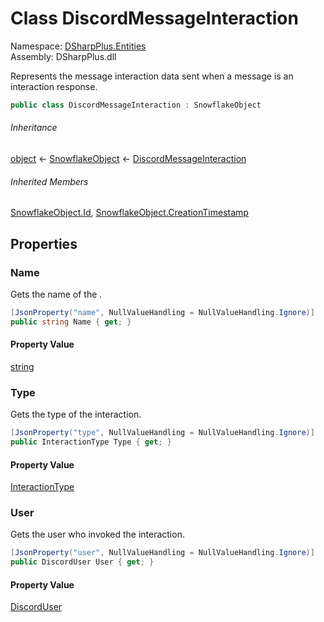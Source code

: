 # Class DiscordMessageInteraction

Namespace: [DSharpPlus.Entities](DSharpPlus.Entities.md)  
Assembly: DSharpPlus.dll

Represents the message interaction data sent when a message is an interaction response.

```csharp
public class DiscordMessageInteraction : SnowflakeObject
```

###### Inheritance

[object](https://learn.microsoft.com/dotnet/api/system.object) ← 
[SnowflakeObject](DSharpPlus.Entities.SnowflakeObject.md) ← 
[DiscordMessageInteraction](DSharpPlus.Entities.DiscordMessageInteraction.md)

###### Inherited Members

[SnowflakeObject.Id](DSharpPlus.Entities.SnowflakeObject.md\#DSharpPlus\_Entities\_SnowflakeObject\_Id), 
[SnowflakeObject.CreationTimestamp](DSharpPlus.Entities.SnowflakeObject.md\#DSharpPlus\_Entities\_SnowflakeObject\_CreationTimestamp)

## Properties

### <a id="DSharpPlus_Entities_DiscordMessageInteraction_Name"></a>Name

Gets the name of the <xref href="DSharpPlus.Entities.DiscordApplicationCommand" data-throw-if-not-resolved="false"></xref>.

```csharp
[JsonProperty("name", NullValueHandling = NullValueHandling.Ignore)]
public string Name { get; }
```

#### Property Value

[string](https://learn.microsoft.com/dotnet/api/system.string)

### <a id="DSharpPlus_Entities_DiscordMessageInteraction_Type"></a>Type

Gets the type of the interaction.

```csharp
[JsonProperty("type", NullValueHandling = NullValueHandling.Ignore)]
public InteractionType Type { get; }
```

#### Property Value

[InteractionType](DSharpPlus.InteractionType.md)

### <a id="DSharpPlus_Entities_DiscordMessageInteraction_User"></a>User

Gets the user who invoked the interaction.

```csharp
[JsonProperty("user", NullValueHandling = NullValueHandling.Ignore)]
public DiscordUser User { get; }
```

#### Property Value

[DiscordUser](DSharpPlus.Entities.DiscordUser.md)

